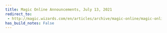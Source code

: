 ```yaml
---
title: Magic Online Announcements, July 13, 2021
redirect_to:
 - http://magic.wizards.com/en/articles/archive/magic-online/magic-online-announcements-july-13-2021
has_build_notes: False
---
```

